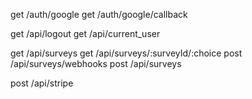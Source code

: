 get /auth/google
get /auth/google/callback

get /api/logout
get /api/current_user

get /api/surveys
get /api/surveys/:surveyId/:choice
post /api/surveys/webhooks
post /api/surveys

post /api/stripe
